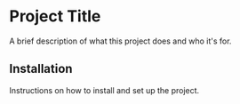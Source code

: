 # Project Title

A brief description of what this project does and who it's for.

## Installation

Instructions on how to install and set up the project.


